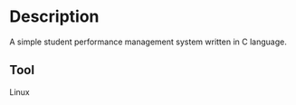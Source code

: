 Description
=============

A simple student performance management system written in C language. 

Tool
-------------
Linux
